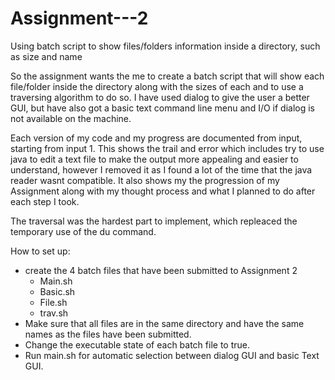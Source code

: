 # Assignment---2
Using batch script to show files/folders information inside a directory, such as size and name

So the assignment wants the me to create a batch script that will show each file/folder inside the directory along with the sizes of each and to use a traversing algorithm to do so. I have used dialog to give the user a better GUI, but have also got a basic text command line menu and I/O if dialog is not available on the machine. 

Each version of my code and my progress are documented from input, starting from input 1. This shows the trail and error which includes try to use java to edit a text file to make the output more appealing and easier to understand, however I removed it as I found a lot of the time that the java reader wasnt compatible. It also shows my the progression of my Assignment along with my thought process and what I planned to do after each step I took. 

The traversal was the hardest part to implement, which repleaced the temporary use of the du command. 

How to set up:
- create the 4 batch files that have been submitted to Assignment 2
  - Main.sh
  - Basic.sh
  - File.sh
  - trav.sh
- Make sure that all files are in the same directory and have the same names as the files have been submitted.
- Change the executable state of each batch file to true.
- Run main.sh for automatic selection between dialog GUI and basic Text GUI.
